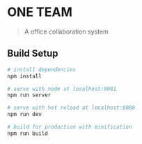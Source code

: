 # ONE TEAM

> A office collaboration system

## Build Setup

``` bash
# install dependencies
npm install

# serve with node at localhost:8081
npm run server

# serve with hot reload at localhost:8080
npm run dev

# build for production with minification
npm run build
```



